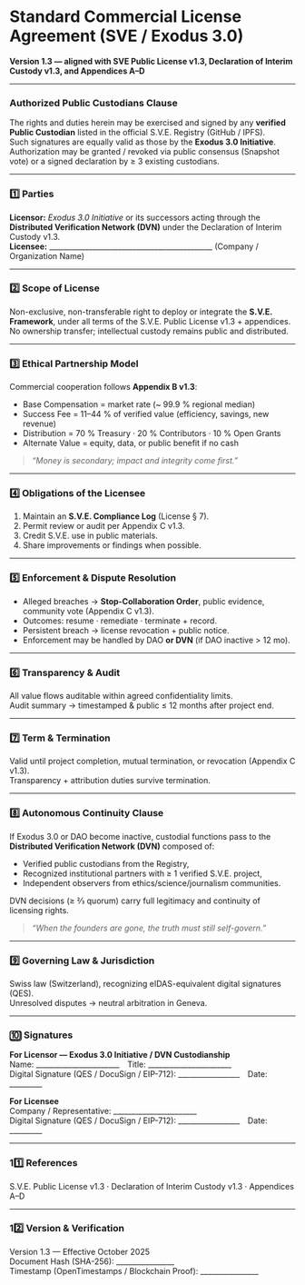 # Standard Commercial License Agreement (SVE / Exodus 3.0)
**Version 1.3 — aligned with SVE Public License v1.3, Declaration of Interim Custody v1.3, and Appendices A–D**

---

### Authorized Public Custodians Clause
The rights and duties herein may be exercised and signed by any **verified Public Custodian** listed in the official S.V.E. Registry (GitHub / IPFS).  
Such signatures are equally valid as those by the **Exodus 3.0 Initiative**.  
Authorization may be granted / revoked via public consensus (Snapshot vote) or a signed declaration by ≥ 3 existing custodians.

---

### 1️⃣ Parties
**Licensor:** *Exodus 3.0 Initiative* or its successors acting through the **Distributed Verification Network (DVN)** under the Declaration of Interim Custody v1.3.  
**Licensee:** _____________________________________________ (Company / Organization Name)

---

### 2️⃣ Scope of License
Non-exclusive, non-transferable right to deploy or integrate the **S.V.E. Framework**, under all terms of the S.V.E. Public License v1.3 + appendices.  
No ownership transfer; intellectual custody remains public and distributed.

---

### 3️⃣ Ethical Partnership Model
Commercial cooperation follows **Appendix B v1.3**:  
- Base Compensation = market rate (~ 99.9 % regional median)  
- Success Fee = 11–44 % of verified value (efficiency, savings, new revenue)  
- Distribution = 70 % Treasury · 20 % Contributors · 10 % Open Grants  
- Alternate Value = equity, data, or public benefit if no cash

> *“Money is secondary; impact and integrity come first.”*

---

### 4️⃣ Obligations of the Licensee
1. Maintain an **S.V.E. Compliance Log** (License § 7).  
2. Permit review or audit per Appendix C v1.3.  
3. Credit S.V.E. use in public materials.  
4. Share improvements or findings when possible.

---

### 5️⃣ Enforcement & Dispute Resolution
- Alleged breaches → **Stop-Collaboration Order**, public evidence, community vote (Appendix C v1.3).  
- Outcomes: resume · remediate · terminate + record.  
- Persistent breach → license revocation + public notice.  
- Enforcement may be handled by DAO **or DVN** (if DAO inactive > 12 mo).

---

### 6️⃣ Transparency & Audit
All value flows auditable within agreed confidentiality limits.  
Audit summary → timestamped & public ≤ 12 months after project end.

---

### 7️⃣ Term & Termination
Valid until project completion, mutual termination, or revocation (Appendix C v1.3).  
Transparency + attribution duties survive termination.

---

### 8️⃣ Autonomous Continuity Clause
If Exodus 3.0 or DAO become inactive, custodial functions pass to the **Distributed Verification Network (DVN)** composed of:
- Verified public custodians from the Registry,  
- Recognized institutional partners with ≥ 1 verified S.V.E. project,  
- Independent observers from ethics/science/journalism communities.  

DVN decisions (≥ 2⁄3 quorum) carry full legitimacy and continuity of licensing rights.

> *“When the founders are gone, the truth must still self-govern.”*

---

### 9️⃣ Governing Law & Jurisdiction
Swiss law (Switzerland), recognizing eIDAS-equivalent digital signatures (QES).  
Unresolved disputes → neutral arbitration in Geneva.

---

### 🔟 Signatures

**For Licensor — Exodus 3.0 Initiative / DVN Custodianship**  
Name: _______________________ Title: _______________________  
Digital Signature (QES / DocuSign / EIP-712): _________________ Date: _________

**For Licensee**  
Company / Representative: _______________________  
Digital Signature (QES / DocuSign / EIP-712): _________________ Date: _________

---

### 11️⃣ References
S.V.E. Public License v1.3 · Declaration of Interim Custody v1.3 · Appendices A–D  

---

### 12️⃣ Version & Verification
Version 1.3 — Effective October 2025  
Document Hash (SHA-256): ________________  
Timestamp (OpenTimestamps / Blockchain Proof): ________________
